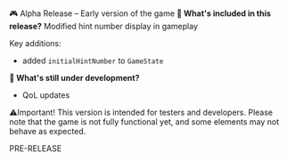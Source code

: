 🎮 Alpha Release – Early version of the game
**🔧 What's included in this release?**
Modified hint number display in gameplay

Key additions: 
- added `initialHintNumber` to `GameState`

**🚧 What's still under development?**
- QoL updates

⚠️Important! This version is intended for testers and developers. Please note that the game is not fully functional yet, and some elements may not behave as expected.

PRE-RELEASE
